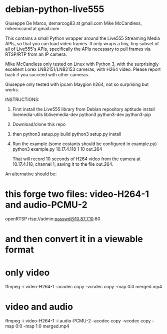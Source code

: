 # debian-python-live555

Giuseppe De Marco, demarcog83 at gmail.com
Mike McCandless, mikemccand at gmail.com

This contains a small Python wrapper around the Live555 Streaming
Media APIs, so that you can load video frames.  It only wraps a tiny,
tiny subset of all of Live555's APIs, specifically the APIs necessary
to pull frames via RTSP/RTP from an IP camera.

Mike McCandless only tested on Linux with Python 3, with the surprisingly
excellent Lorex LNB2151/LNB2153 cameras, with H264 video.  Please
report back if you succeed with other cameras.

Giuseppe only tested with ipcam Maygion h264, not so surprising but works.

INSTRUCTIONS:

  1. First install the Live555 library from Debian repository
     aptitude install livemedia-utils liblivemedia-dev python3 python3-dev python3-pip
  
  2. Download/clone this repo

  3. then
     python3 setup.py build
     python3 setup.py install

  4. Run the example (some costants should be configured in example.py)
     python3 example.py 10.17.4.118 1 10 out.264
    
     That will record 10 seconds of H264 video from the camera at
     10.17.4.118, channel 1, saving it to the file out.264.

An alternative should be:
# this forge two files: video-H264-1 and audio-PCMU-2 
openRTSP  rtsp://admin:passwd@10.87.7.10:80

# and then convert it in a viewable format
# only video
ffmpeg -i video-H264-1  -acodec copy -vcodec copy -map 0:0  merged.mp4

# video and audio
ffmpeg -i video-H264-1 -i audio-PCMU-2 -acodec copy -vcodec copy -map 0:0 -map 1:0 merged.mp4
